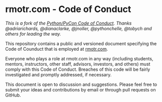 # rmotr.com - Code of Conduct

_This is a fork of the [Python/PyCon Code of Conduct](https://github.com/python/pycon-code-of-conduct). Thanks @adriarichards, @dianaclarke, @jnoller, @pythonchelle, @tobych and others for leading the way._

This repository contains a public and versioned document specifying the Code of Counduct that is employed at [rmotr.com](https://rmotr.com).

Everyone who plays a role at rmotr.com in any way (including students, mentors, instructors, other staff, advisors, investors, and others) must comply with this Code of Conduct. Breaches of this code will be fairly investigated and promptly addressed, if necessary. 

This document is open to discussion and suggestions. Please feel free to submit your ideas and contributions by email or through pull requests on GitHub.

